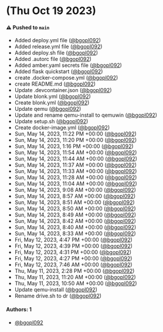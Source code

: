 # (Thu Oct 19 2023)

#### ⚠️ Pushed to `main`

- Added deploy.yml file ([@bgopl092](https://github.com/bgopl092))
- Added release.yml file ([@bgopl092](https://github.com/bgopl092))
- Added deploy.sh file ([@bgopl092](https://github.com/bgopl092))
- Added .autorc file ([@bgopl092](https://github.com/bgopl092))
- Added amber.yaml secrets file ([@bgopl092](https://github.com/bgopl092))
- Added flask quickstart ([@bgopl092](https://github.com/bgopl092))
- create .docker-compose.yml ([@bgopl092](https://github.com/bgopl092))
- create README.md ([@bgopl092](https://github.com/bgopl092))
- Update .devcontainer.json ([@bgopl092](https://github.com/bgopl092))
- Update blonk.yml ([@bgopl092](https://github.com/bgopl092))
- Create blonk.yml ([@bgopl092](https://github.com/bgopl092))
- Update qemu ([@bgopl092](https://github.com/bgopl092))
- Update and rename qemu-install to qemuwin ([@bgopl092](https://github.com/bgopl092))
- Update setup.sh ([@bgopl092](https://github.com/bgopl092))
- Create docker-image.yml ([@bgopl092](https://github.com/bgopl092))
- Sun, May 14, 2023, 11:22 PM +00:00 ([@bgopl092](https://github.com/bgopl092))
- Sun, May 14, 2023, 11:20 PM +00:00 ([@bgopl092](https://github.com/bgopl092))
- Sun, May 14, 2023, 1:16 PM +00:00 ([@bgopl092](https://github.com/bgopl092))
- Sun, May 14, 2023, 11:54 AM +00:00 ([@bgopl092](https://github.com/bgopl092))
- Sun, May 14, 2023, 11:44 AM +00:00 ([@bgopl092](https://github.com/bgopl092))
- Sun, May 14, 2023, 11:37 AM +00:00 ([@bgopl092](https://github.com/bgopl092))
- Sun, May 14, 2023, 11:33 AM +00:00 ([@bgopl092](https://github.com/bgopl092))
- Sun, May 14, 2023, 11:28 AM +00:00 ([@bgopl092](https://github.com/bgopl092))
- Sun, May 14, 2023, 11:04 AM +00:00 ([@bgopl092](https://github.com/bgopl092))
- Sun, May 14, 2023, 9:08 AM +00:00 ([@bgopl092](https://github.com/bgopl092))
- Sun, May 14, 2023, 8:57 AM +00:00 ([@bgopl092](https://github.com/bgopl092))
- Sun, May 14, 2023, 8:51 AM +00:00 ([@bgopl092](https://github.com/bgopl092))
- Sun, May 14, 2023, 8:50 AM +00:00 ([@bgopl092](https://github.com/bgopl092))
- Sun, May 14, 2023, 8:49 AM +00:00 ([@bgopl092](https://github.com/bgopl092))
- Sun, May 14, 2023, 8:42 AM +00:00 ([@bgopl092](https://github.com/bgopl092))
- Sun, May 14, 2023, 8:40 AM +00:00 ([@bgopl092](https://github.com/bgopl092))
- Sun, May 14, 2023, 8:33 AM +00:00 ([@bgopl092](https://github.com/bgopl092))
- Fri, May 12, 2023, 4:47 PM +00:00 ([@bgopl092](https://github.com/bgopl092))
- Fri, May 12, 2023, 4:39 PM +00:00 ([@bgopl092](https://github.com/bgopl092))
- Fri, May 12, 2023, 4:31 PM +00:00 ([@bgopl092](https://github.com/bgopl092))
- Fri, May 12, 2023, 4:27 PM +00:00 ([@bgopl092](https://github.com/bgopl092))
- Fri, May 12, 2023, 7:46 AM +00:00 ([@bgopl092](https://github.com/bgopl092))
- Thu, May 11, 2023, 2:28 PM +00:00 ([@bgopl092](https://github.com/bgopl092))
- Thu, May 11, 2023, 11:20 AM +00:00 ([@bgopl092](https://github.com/bgopl092))
- Thu, May 11, 2023, 10:50 AM +00:00 ([@bgopl092](https://github.com/bgopl092))
- Update qemu-install ([@bgopl092](https://github.com/bgopl092))
- Rename drive.sh to dr ([@bgopl092](https://github.com/bgopl092))

#### Authors: 1

- [@bgopl092](https://github.com/bgopl092)
